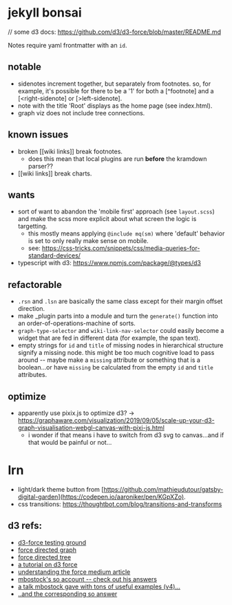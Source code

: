 # jekyll bonsai

// some d3 docs: https://github.com/d3/d3-force/blob/master/README.md

Notes require yaml frontmatter with an `id`.

## notable
- sidenotes increment together, but separately from footnotes. so, for example, it's possible for there to be a '1' for both a \[\^footnote] and a \[\<right-sidenote] or \[\>left-sidenote].
- note with the title 'Root' displays as the home page (see index.html).
- graph viz does not include tree connections.

## known issues
- broken \[\[wiki links]] break footnotes.
    - does this mean that local plugins are run **before** the kramdown parser??
- \[\[wiki links]] break charts.

## wants
- sort of want to abandon the 'mobile first' approach (see `layout.scss`) and make the scss more explicit about what screen the logic is targetting.
    - this mostly means applying `@include mq(sm)` where 'default' behavior is set to only really make sense on mobile.
    - see: https://css-tricks.com/snippets/css/media-queries-for-standard-devices/
- typescript with d3: https://www.npmjs.com/package/@types/d3

## refactorable
- `.rsn` and `.lsn` are basically the same class except for their margin offset direction.
- make _plugin parts into a module and turn the `generate()` function into an order-of-operations-machine of sorts.
- `graph-type-selector` and `wiki-link-nav-selector` could easily become a widget that are fed in different data (for example, the span text).
- empty strings for `id` and `title` of missing nodes in hierarchical structure signify a missing node. this might be too much cognitive load to pass around -- maybe make a `missing` attribute or something that is a boolean...or have `missing` be calculated from the empty `id` and `title` attributes.

## optimize
- apparently use pixix.js to optimize d3? -> https://graphaware.com/visualization/2019/09/05/scale-up-your-d3-graph-visualisation-webgl-canvas-with-pixi-js.html
    - i wonder if that means i have to switch from d3 svg to canvas...and if that would be painful or not...

# lrn
- light/dark theme button from [https://github.com/mathieudutour/gatsby-digital-garden](https://codepen.io/aaroniker/pen/KGpXZo).
- css transitions: https://thoughtbot.com/blog/transitions-and-transforms

## d3 refs:
- [d3-force testing ground](https://bl.ocks.org/steveharoz/8c3e2524079a8c440df60c1ab72b5d03)
- [force directed graph](https://observablehq.com/@d3/force-directed-graph)
- [force directed tree](https://observablehq.com/@d3/force-directed-tree)
- [a tutorial on d3 force](https://observablehq.com/@ben-tanen/a-tutorial-to-using-d3-force-from-someone-who-just-learned-ho#center_sect)
- [understanding the force medium article](https://medium.com/@sxywu/understanding-the-force-ef1237017d5)
- [mbostock's so account -- check out his answers](https://stackoverflow.com/users/365814/mbostock)
- [a talk mbostock gave with tons of useful examples (v4)...](https://mbostock.github.io/d3/talk/20110921/#0)
- [..and the corresponding so answer](https://stackoverflow.com/questions/9712516/how-can-i-construct-a-tree-using-d3-and-its-force-layout)